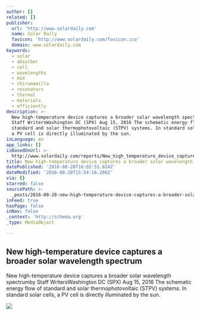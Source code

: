 ```yaml
---
author: []
related: []
publisher:
  url: 'http://www.solardaily.com'
  name: Solar Daily
  favicon: 'http://www.solardaily.com/favicon.ico'
  domain: www.solardaily.com
keywords:
  - solar
  - absorber
  - cell
  - wavelengths
  - mim
  - chirumamilla
  - resonators
  - thermal
  - materials
  - efficiently
description: >-
  New high-temperature device captures a broader solar wavelength spectrumby
  Staff WritersWashington DC (SPX) Aug 15, 2016 The schematic energy flow of
  standard and solar thermophotovoltaic (STPV) systems. In standard solar cells,
  a PV cell is directly illuminated by the sun.
inLanguage: en
app_links: []
isBasedOnUrl: >-
  http://www.solardaily.com/reports/New_high_temperature_device_captures_a_broader_solar_wavelength_spectrum_999.html
title: New high-temperature device captures a broader solar wavelength spectrum
datePublished: '2016-08-28T16:02:51.824Z'
dateModified: '2016-08-28T15:54:16.286Z'
via: {}
starred: false
sourcePath: >-
  _posts/2016-08-28-new-high-temperature-device-captures-a-broader-solar-wavelen.md
inFeed: true
hasPage: false
inNav: false
_context: 'http://schema.org'
_type: MediaObject

---
```

<article style=""><h1>New high-temperature device captures a broader solar wavelength spectrum</h1><p>New high-temperature device captures a broader solar wavelength spectrumby Staff WritersWashington DC (SPX) Aug 15, 2016 The schematic energy flow of standard and solar thermophotovoltaic (STPV) systems. In standard solar cells, a PV cell is directly illuminated by the sun.</p><img src="http://www.spxdaily.com/images-lg/energy-flow-standard-solar-pv-thermophotovoltaic-stpv-systems-lg.jpg" /></article>